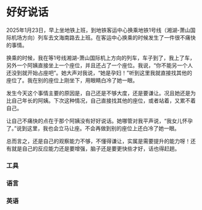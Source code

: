 # 好好说话

2025年1月23日，早上坐地铁上班，到地铁客运中心换乘地铁1号线（湘湖-萧山国际机场方向）列车去文海南路去上班。在客运中心换乘的时候发生了一件很不痛快的事情。

换乘的时候，我在等1号线湘湖-萧山国际机上方向的列车，车子到了，我上了车，另外一个阿姨直接坐上一个座位，并且还占了一个座位。我说，“你不能另一个人还没到就开始占座吧”。她大声对我说，“她是孕妇！”听到这里我就直接找其他的座位了。我在别的座位上刚坐下，用眼睛白冷了她一眼。

发生今天这个事情主要的原因是，自己还是不够大度，还是要谦让。况且她还是为比自己年长的阿姨。下次这种情况，自己直接找其他的座位，或者站着，又累不着自己。

让自己不痛快的点在于那个阿姨没有好好说话。她哪管对我平声说，“我女儿怀孕了。”说到这里，我也会立马让座。不会再做到别的座位上还白冷了她一眼。

总而言之，还是自己的观察能力不够，不懂得谦让，实属是需要提升的能力呀！还有就是自己的反应能力还是要增强，脑子还是要更快些才好，话也得赶趟。

### 工具


### 语言


### 英语